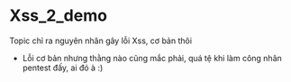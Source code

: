 # Xss_2_demo
Topic chỉ ra nguyên nhân gây lỗi Xss, cơ bản thôi 
- Lỗi cơ bản nhưng thằng nào cũng mắc phải, quá tệ khi làm công nhân pentest đấy, ai đó à :)
